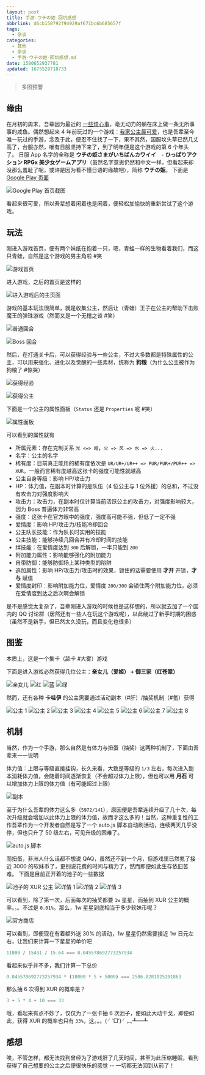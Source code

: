 ```yaml
---
layout: post
title: 手游-ウチの姫-回坑感想
abbrlink: d6cb150792f94929af671bc6b685657f
tags:
  - 杂谈
categories:
  - 其他
  - 杂谈
  - 手游-ウチの姫-回坑感想.md
date: 1580652937781
updated: 1675529718733
---
```


> 多图预警

## 缘由

在月初的周末，吾辈因为最近的 [一些烦心事](/p/4851df9b40f6427c8bccf86560d33529)，毫无动力的躺在床上做一条无所事事的咸鱼。偶然想起来 4 年前玩过的一个游戏：[我家公主最可爱](https://pf.goone.tw/)，也是吾辈至今唯一玩过的手游，念及于此，便忍不住找了一下，果不其然，国服坟头草已然几丈高了，台服亦然，唯有日服坚持下来了，到了明年便是这个游戏的第 6 个年头了。
日服 App 名字的全称是 **ウチの姫さまがいちばんカワイイ　- ひっぱりアクション RPGx 美少女ゲームアプリ**（虽然名字意思仍然和中文一样，但看起来却没那么羞耻了呢，或许是因为看不懂日语的缘故吧），简称 **ウチの姫**。
下面是 [Google Play 页面](https://play.google.com/store/apps/details?id=jp.co.cyberagent.uh)

![Google Play 首页截图](https://image-proxy.rxliuli.com/?url=https://lh3.googleusercontent.com/pw/AMWts8AI4_SuGIz2-kyyXwQNnyPHJWrSB25E-O5nn1cf6N9ihb-OppSkD3LOkzkh0UTVncwF2la0TsGHaBJKD56g73nb3PG3uvfhqgBa_o4TNy_HAzP2W-YSfvRNUO3KtoEBMaMsOyRyK0nMTfnRqtU12Ia2=w715-h823-no)

看起来很可爱，所以吾辈想着闲着也是闲着，便轻松加愉快的重新尝试了这个游戏。

## 玩法

刚进入游戏首页，便有两个妹纸在抱着一只，嗯，青蛙一样的生物看着我们，而这只青蛙，自然是这个游戏的男主角啦 #笑

![游戏首页](https://image-proxy.rxliuli.com/?url=https://lh3.googleusercontent.com/pw/AMWts8By6FaTrk-Y_bQTDelvMKOpQF8cWXkf3nwQqBf_mycRISOKMsctIXV1Fvf-Ca9qx4UcW9yG6IoUn9uD7LtLmczAU9i_ZB8TXesNJouSpRCE_c_uOxYoKHtzhHxiwtvs9fYzdDE6fpzbHCm5bvrzqT_F=w726-h1281-no)

进入游戏，之后的首页是这样的

![进入游戏后的主页面](https://image-proxy.rxliuli.com/?url=https://lh3.googleusercontent.com/pw/AMWts8CBZZ95VJ7cfl-zkmqvWEWzoDkWtHSfvRcGcr9LlTXjKo3iUbUh3yPoIfqg-gNjrILaM0NRRgV0y6xldUVOUAGN7qp3W_3-QawOCzpt__3MBKr0DeKA80papoF8plMOvCVVjOMbxY_uvsujGCViSAm5=w721-h1281-no)

游戏的基本玩法很简单，就是收集公主，然后让（青蛙）王子在公主的帮助下击败魔王的弹珠游戏（然而又是一个无稽之谈 #笑）

![普通回合](https://image-proxy.rxliuli.com/?url=https://lh3.googleusercontent.com/pw/AMWts8C1mDoDDWAC10V0YrQ0SK7fq9wZwJJoM2VPZEh9as5Ij_UeSzkiJiDNRVDVQlYRAU-sFSQbSqDHTsHK-xrfw_b76GZR20sMld8-ljLGoBBcGd1zbbDi5sQLhiGWsaiOjwWxPJwucy31_XOqYMYyuRmk=w720-h1281-no)

![Boss 回合](https://image-proxy.rxliuli.com/?url=https://lh3.googleusercontent.com/pw/AMWts8DAp-R6OzLARFzvZmwc4cmhpOPSBQ9iW1ZxC6q4WNWNAvf_CM-7D72Zg9Anjo8immBYRji3aa-1tadE4EwswpmU9mRKPNLCXVgB942wlTwNWQxafJ_YU4Imn855g5FKd9ImMncaOYoEm_LxelyfH9oY=w720-h1281-no)

然后，在打通关卡后，可以获得经验与一些公主，不过大多数都是特殊属性的公主，可以用来强化、进化以及觉醒的一些素材，统称为 **狗粮**（为什么公主被作为狗粮了 #惊哭）

![获得经验](https://image-proxy.rxliuli.com/?url=https://lh3.googleusercontent.com/pw/AMWts8Bm5FhsFPjlOay1fMbTLn_-xuQBkvd82_cPZ9n-29UNiIykbWC--z1s7Lqb-GMKTgpG47IuFVuDD0z_gkckFtIpYKXUoyyb7sWd7SEdf02LySnn-F6RFoY6vakTJqSLYRfucZ53bGwlnM5oUjBe1cLD=w720-h1281-no)

![获得公主](https://image-proxy.rxliuli.com/?url=https://lh3.googleusercontent.com/pw/AMWts8CaWO7OtyH-lWS_uGJZDv-gnIPVfGqZEOf9TRIsanBVL-VX3BR1JSR1J-lM-7i8516sqMz3Qb2OR6oKchneH3wxUKGKjVI2PkjwK0uKIAkNNyNuNNmiKvD0oHOq1TQt0Hw4chNJtYbHZ4_a70wDpRuk=w720-h1281-no)

下面是一个公主的属性面板（`Status` 还是 `Properties` 呢 #笑）

![属性面板](https://image-proxy.rxliuli.com/?url=https://lh3.googleusercontent.com/pw/AMWts8CBOR2RD0O5KZIaqAA3ZfIu0GHiEwz2KV7QaHuVrbC2Oo6RefwiHpxJ5jsjM1F-YK9RxR7CDUxshvqCXOOZXC5NjUGDDjrI0rBK6l0DpM90OgRh-qJMmRV463HUNGb72jkwDeQ4pSJTZrM-mlIq6qHp=w720-h1281-no)

可以看到的属性就有

*   所属元素：存在克制关系 `光 <=> 暗`，`火 => 风 => 水 => 火...`
*   名字：公主的名字
*   稀有度：目前真正能用的稀有度依次是 `UR/UR+/UR++ => PUR/PUR+/PUR++ => XUR`，一般而言稀有度越高这张卡的强度可能性就越高
*   公主自身等级：影响 HP/攻击力
*   HP：体力值，在副本时计算的是队伍（4 位公主与 1 位外援）的总和，不过没有攻击力对强度影响大
*   攻击力：攻击力，在副本时仅计算当前活跃公主的攻击力，对强度影响较大，因为 Boss 普遍体力非常高
*   强度：这张卡在官方眼中的强度，强度高可能不强，但低了一定不强
*   爱情度：影响 HP/攻击力/技能冷却回合
*   公主队长技能：作为队长时实用的技能
*   公主技能：能够持续几回合并有冷却时间的技能
*   绊技能：在爱情度达到 `300` 后解锁，一半只能到 `200`
*   附加能力属性：影响能够强化的附加能力
*   自带防御：能够防御场上某种类型的陷阱
*   追加属性：影响 HP/攻击力/攻击时的效果，锁住的话需要使用 **才开** 开锁，**才与** 赋值
*   爱情度封印：影响附加能力位，爱情度 `200/300` 会锁住两个附加能力位，必须在爱情度到达之后次啊会解锁

是不是感觉太复杂了，吾辈刚进入游戏的时候也是这样想的，所以就去加了一个国内的 QQ 讨论群（居然还有一些人在玩这个游戏呢），以此绕过了新手时期的困惑（虽然不是新手，但已然太久没玩，而且变化也很多）

## 图鉴

本质上，这是一个集卡（舔卡 #大雾）游戏

下面是进入游戏必然获得几位公主：**亲女儿（爱姬） + 御三家（红苍翠）**

![亲女儿](https://image-proxy.rxliuli.com/?url=https://lh3.googleusercontent.com/pw/AMWts8AdPoAj0FEyRi9lw0L5BtKGnbnDUwFL7DmTGFInWlVMGgbCGcAL2DOLHkySDkSBvS3kqppumzHg3KIwL38KFnxU8prSmLkgEGkOAYcdxE7k4OorAakqwS7tT1fnZWNFWqVNQVxERBYLXwohRZ1P7McN=w720-h1281-no)
![红](https://image-proxy.rxliuli.com/?url=https://lh3.googleusercontent.com/pw/AMWts8Awy7mHBD3ziEuBUhfoHpRC_iDxoZbVSqwT3bwICvwsbbhYJ5zYggZzPuE7nddIN-wlp3-EGEbRKBf9yahwRGQAmrSccr2C93t2jCja-ZWjJvm9RlExf_yebDm2suMz7uiM9SmQbNi01gUGSgHaId4A=w720-h1281-no)
![蓝](https://image-proxy.rxliuli.com/?url=https://lh3.googleusercontent.com/pw/AMWts8A9mm26-Y2Q3t6xBlNGQebPv77EF9BzuAR4wheYTooHFQ68TUH1hxiVCX7LHDlL0sW2_DXbyIIQ9g0Ai4RAvGnUxBNdJ8KZJB1ieSa2xxxmh9R6GwKSc3o-2pJiiJV2l59ud8yHTBSfDaW-Sj7Tfcav=w720-h1281-no)
![绿](https://image-proxy.rxliuli.com/?url=https://lh3.googleusercontent.com/pw/AMWts8BMxILeRx1_nZ-V-sAg5b2GIYPGJ9lxPm_ADf2hbqV5ebleuN0kJB3L7Fo8LCqU6z-X0OHb2rSGd9Get8NpT2enoK6MP1358-sdbwh-Xy5yIoPksJyu_OI3-GceRY_FlJia0u9W15er3m22EiDGGPoL=w721-h1281-no)

然而，还有各种 **卡哇伊** 的公主需要通过活动副本（#肝）/抽奖机制（#氪）获得

![公主 1](https://image-proxy.rxliuli.com/?url=https://lh3.googleusercontent.com/pw/AMWts8AjzkoxtWka3Zuy3HrAChp7cMHFefZI_gLYmlZ-hlRDwB0meBiRAPGGCWbIXM-BTsY0DEPhT01iGSduppy5HQ3wr2AR34TsM7Wy8L_K7_kje8m98sPap1dVO8Q6ruo0Uymbj8xtzkoHkdU4FEqnt_gp=w722-h1281-no)
![公主 2](https://image-proxy.rxliuli.com/?url=https://lh3.googleusercontent.com/pw/AMWts8DzjaHnJQYS7b-zFp7kjvCZqgkKIAzzCNtY4BoG8MT4V4c7VmCSZWla2HGmWjKzGQfQUHRSig_F5zROgnW6CT2iPFWG53Vq2-A4YyT6wKf_AlAp0wlZD_gaTbhn4_OTOsneN7ISiNLJBfO49zHc3x82=w720-h1281-no)
![公主 3](https://image-proxy.rxliuli.com/?url=https://lh3.googleusercontent.com/pw/AMWts8CSU4h4MyMdX4qIlWFSgs-AnmfG-tD8OcdFvuSwioHK6e6yflho0ADnah6kBBL47RxG6LgKYLUXxl0a53DhR83zT_dl7UPT6y_8RcxiYj1-f-GVHeC2hJbb8SIN4idMqbckFQXIv5t49daJlnE5a4PD=w720-h1281-no)
![公主 4](https://image-proxy.rxliuli.com/?url=https://lh3.googleusercontent.com/pw/AMWts8BQCJJPU2QXaXx9tSa39igVot2akrGCzCuY-c-ha_7wpRi-eAVz-1XJ7TEK6a3CPz2ynWia2h1yqwKFQcq_YgGCI8OqWUYEbhYRF4znSKeHKA_VQJZEVSx85R4LsiaIwLgu9rhJywA_MkB7jwhkQmoX=w752-h1337-no)
![公主 5](https://image-proxy.rxliuli.com/?url=https://lh3.googleusercontent.com/pw/AMWts8DuZq19nxpiX0M5Sc7AVT7oQOkWyWya2Bry_25bD4JbRArhDlt7FUJ1CzT44DahQfhkDgllw93bYKsv1pix-FuuHsoR6uSPkRBgCOkrtaI02ksOalwSrqwKrUKz3pC_guA4-wCcurpkRjjX_4ivzWHd=w752-h1337-no)
![公主 6](https://image-proxy.rxliuli.com/?url=https://lh3.googleusercontent.com/pw/AMWts8A5RLo0f00hnMLI9LFWHh_QUuNDlxs83zYsbuqvQ46RhZjw2CpFTaaafg83c33EB9rUCbI53xkm4VjptI64yPydHpD31EO4ineCRxo6xWk6BbceqaUOEqT1-Zqpw1AYcksQjmPitPz5R9ZESfn0aBk5=w754-h1337-no)
![公主 7](https://image-proxy.rxliuli.com/?url=https://lh3.googleusercontent.com/pw/AMWts8BcwXVD-fYiKZ1Vo_0ATxrNLKF7GbpSWN8mAZfQfD_NggogHzyJ7NaxLOGeeSKQVA5Jcc5YAFboHOgmTmCWsFERFg7K7xAzhepq1WEMD6QUgft_SPhwA1vwYeLwFqYcx1EIZSQjyeAy-YAbl-hBKKxD=w752-h1337-no)
![公主 8](https://image-proxy.rxliuli.com/?url=https://lh3.googleusercontent.com/pw/AMWts8BAEiO7f_ZxYzIe5xQ5JxOklgFoe2VnpeGRIB27HvkTrW7KpHmZVGuvNS74DlcHz58BgFJaag-XnhP15crMl1X5_bMOKxpWyelSoXUvDPJ6-2X6mrV1J8KaCZrjfTb2gdkRGZ0zJ1lFVzLZTD5CTzPJ=w640-h1136-no)

## 机制

当然，作为一个手游，那么自然是有体力与扭蛋（抽奖）这两种机制了，下面由吾辈来一一说明

体力值：上限与等级直接挂钩，长久来看，大致是等级的 `1/3` 左右，每次进入副本消耗体力值，会随着时间逐渐恢复（不会超过体力上限），但也可以用 **月石** 可以增加体力上限的体力值（有可能超过上限）

![副本](https://image-proxy.rxliuli.com/?url=https://lh3.googleusercontent.com/pw/AMWts8Bb1qnwQJl3Uo0AvKl23XP4vQtdzXvMnLQJDjYiEkccpkvl3rYzp4NA3RAlXrxd83wDYFmrfDqP0Ap9bBcPCtGlAnm08dqHUiw9R78MDDYWHVMwvnR0daczvHWeM5Dsta_q-qjsVwUH10fT6X_R-nvJ=w752-h1337-no)

至于为什么吾辈的体力这么多（`5972/141`），原因便是吾辈连续升级了几十次，每次升级就会增加以此体力上限的体力值，故而才这么多的！当然，这种重复性的工作吾辈作为一个开发者自然是写了一个 auto.js 脚本自动刷活动，连续两天几乎没停，但也只升了 50 级左右，可见升级的困难了。

![auto.js 脚本](https://image-proxy.rxliuli.com/?url=https://lh3.googleusercontent.com/pw/AMWts8Ccw3KiMpua7IxEUu__F7SMpqui8QvtqmaJFyTh9w5ZxHHvroY8z4OqBivMnmJViFrrURtWq-_TnVEcJPtNdlZehDVzMwe6AGM7qGD1i8eRpFAp3eZee8P8aG2C9Xh58i-HLG9V3xD-q4jNXeuPJMIM=w1858-h1079-no)

而扭蛋，非洲人什么话都不想说 QAQ，虽然还不到一个月，但游戏里已然氪了接近 3000 的软妹币了，更别说花费的时间与精力了，然而即便如此生存依旧苦难。
下面是目前正开着的池子的一些数据

![池子的 XUR 公主](https://image-proxy.rxliuli.com/?url=https://lh3.googleusercontent.com/pw/AMWts8DdOU9VFAfMnwfGA0Bm2fud5DEd6jv5aF0yHspgvGbPiIbcL8vLkBxW3YjSSnHu3LQPWeYgeWwkWnerSRTE_iNKrj1TpESqFBxUj2umt_OzKeiI06eFm8IPQK5gipi8aPsBlsLFRrU1LfaY3FGw-G9o=w752-h1337-no)
![详情 1](https://image-proxy.rxliuli.com/?url=https://lh3.googleusercontent.com/pw/AMWts8DKQWSQP3DXUIGDcseefabZ5Yy-lZi33PuPAZ8FYIEi3dI1j5v8beOYjISud30ZtbC5gWM_Oogs1ICskoWv-Lc-MJ1PSk2sMUN-SCMDCcvOSifPobQ_SiLyLabk3yb-sRk4imZX_sJk3vAvrT1D9C9J=w752-h1337-no)
![详情 2](https://image-proxy.rxliuli.com/?url=https://lh3.googleusercontent.com/pw/AMWts8CXMZ6zomP0-Lk-J2k9F1AfpTS-FY8ng0xUIOl-5EBTXE_5IyaQ7D7dguntQ-wD3YVK5R7oE3DdycMqLuQxIMXWbEkrOtT3FxnBvA5Pnp71lRxpeYLCS_LDdCUkqeO3_g4fNqYRUOrMyLo7xdTKZVL7=w753-h1337-no)
![详情 3](https://image-proxy.rxliuli.com/?url=https://lh3.googleusercontent.com/pw/AMWts8A2hUaIsr6nvxdHqbHdGV89F5fW6LeIiPWAdigIjPacZ5cSFaR8ovknHX6of8Hj1KHZpVxl6c1Y2QqrAM8Tw_IHGtm0zM0wyrjlyFO3r0ZRC2WUXIgXUw-5wHoWpGX7kPnaHQe1gu7Yhk-D4Ke3neC0=w752-h1337-no)

可以看到，除了第一次，后面每次的抽奖都要 `1w` 星星，而抽到 XUR 公主的概率。。。不过是 `0.01%`。那么，1w 星星到底相当于多少软妹币呢？

![官方商店](https://image-proxy.rxliuli.com/?url=https://lh3.googleusercontent.com/pw/AMWts8DFzb6Snte4CWMoiGQ6GP6KcdtIrUg6cuw8lEb2C9mGXkaF_aaGLykDidLDQB0TwcDXW3buSXUc38jQoSKjVoSgrGoOceJ5v0djVD_SD1GElOaje7oQyOLF6JmE_JR3uyRu_hs6qQUWplsElHBxXkm5=w752-h1337-no)

可以看到，即便现在有着额外送 30% 的活动，1w 星星仍然需要接近 1w 日元左右，让我们来计算一下星星的单价吧

```js
11000 / 15431 / 15.64 === 0.045578692773257934
```

看起来似乎并不多，我们计算一下总价

```js
0.045578692773257934 * (10000 * 5 + 5000) === 2506.8281025291863
```

那么抽 6 次得到 XUR 的概率是？

```js
3 + 5 * 4 + 10 === 33
```

哦，看起来有点不妙了，仅仅为了一张卡抽 6 次池子，便如此大动干戈，即便如此，获得 XUR 的概率也只有 `33%`，这。。。(╯‵□′)╯︵┻━┻

## 感想

唉，不管怎样，都无法找到曾经为了游戏肝了几天时间，甚至为此压缩睡眠，看到获得了自己想要的公主之后便很快乐的感觉 -- 一切都无法回到从前了！
